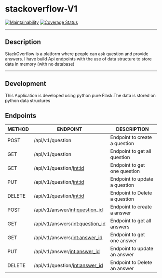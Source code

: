 # stackoverflow-V1

[![Maintainability](https://api.codeclimate.com/v1/badges/417b95c91d52c4ed7201/maintainability)](https://codeclimate.com/github/mungaiDaniel/stackoverflow-V1/maintainability) [![Coverage Status](https://coveralls.io/repos/github/mungaiDaniel/stackoverflow-V1/badge.svg?branch=develop)](https://coveralls.io/github/mungaiDaniel/stackoverflow-V1?branch=feature-complete)

************************************************************************************************************************************************

## Description

StackOverflow is a platform where people can ask question and provide answers.
I have build Api endpoints with the use of data structure to store data in memory (with no database)

************************************************************************************************************************************************

## Development

This Application is developed using python pure Flask.The data is stored on python data structures

## Endpoints

| METHOD | ENDPOINT                              | DESCRIPTION
|--------|---------------------------------------|---------------------------------
| POST   | /api/v1/question                      | Endpoint to create a question
| GET    | /api/v1/question                      | Endpoint to get all question
| GET    | /api/v1/question/<int:id>             | Endpoint to get one question
| PUT    | /api/v1/question/<int:id>             | Endpoint to update a question
| DELETE | /api/v1/question/<int:id>             | Endpoint to Delete a question
| POST   | /api/v1/answer/<int:question_id>      | Endpoint to create a answer
| GET    | /api/v1/answers/<int:question_id>     | Endpoint to get all answers
| GET    | /api/v1/answers/<int:answer_id>       | Endpoint to get one answer
| PUT    | /api/v1/answer/<int:answer_id>        | Endpoint to update an answer
| DELETE | /api/v1/question/<int:answer_id>      | Endpoint to Delete an answer
